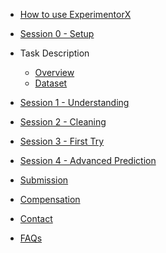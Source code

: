 <!-- For groups using shared Notebook -->
* [How to use ExperimentorX](howtogit.md)

* [Session 0 - Setup](session0.md)

* Task Description

  * [Overview](overview.md)
  * [Dataset](dataset.md)

* [Session 1 - Understanding](session1.md)

* [Session 2 - Cleaning](session2.md)

* [Session 3 - First Try](session3.md)

* [Session 4 - Advanced Prediction](session4.md)

* [Submission](submission.md)

* [Compensation](compensation.md)

* [Contact](contact.md)

* [FAQs](faqs.md)
